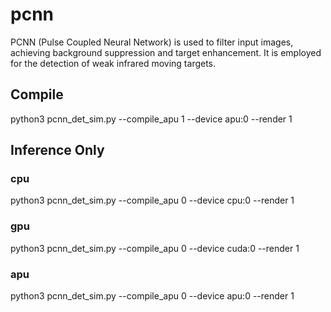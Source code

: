 # pcnn
PCNN (Pulse Coupled Neural Network) is used to filter input images, achieving background suppression and target enhancement. It is employed for the detection of weak infrared moving targets.

## Compile 
python3 pcnn_det_sim.py --compile_apu 1 --device apu:0  --render 1

## Inference Only 

### cpu
python3 pcnn_det_sim.py --compile_apu 0 --device cpu:0  --render 1

### gpu
python3 pcnn_det_sim.py --compile_apu 0 --device cuda:0  --render 1

### apu
python3 pcnn_det_sim.py --compile_apu 0 --device apu:0  --render 1